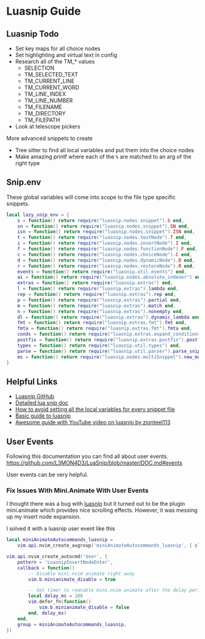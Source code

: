 # Luasnip Guide

## Luasnip Todo

- Set key maps for all choice nodes
- Set highlighting and virtual text in config
- Research all of the TM\_\* values
  - SELECTION
  - TM_SELECTED_TEXT
  - TM_CURRENT_LINE
  - TM_CURRENT_WORD
  - TM_LINE_INDEX
  - TM_LINE_NUMBER
  - TM_FILENAME
  - TM_DIRECTORY
  - TM_FILEPATH
- Look at telescope pickers

More advanced snippets to create

- Tree sitter to find all local variables and put them into the choice nodes
- Make amazing printf where each of the `%` are matched to an arg of the right type

## Snip.env

These global variables will come into scope to the file type specific snippets.

```lua
local lazy_snip_env = {
    s = function() return require("luasnip.nodes.snippet").S end,
    sn = function() return require("luasnip.nodes.snippet").SN end,
    isn = function() return require("luasnip.nodes.snippet").ISN end,
    t = function() return require("luasnip.nodes.textNode").T end,
    i = function() return require("luasnip.nodes.insertNode").I end,
    f = function() return require("luasnip.nodes.functionNode").F end,
    c = function() return require("luasnip.nodes.choiceNode").C end,
    d = function() return require("luasnip.nodes.dynamicNode").D end,
    r = function() return require("luasnip.nodes.restoreNode").R end,
    events = function() return require("luasnip.util.events") end,
    ai = function() return require("luasnip.nodes.absolute_indexer") end,
    extras = function() return require("luasnip.extras") end,
    l = function() return require("luasnip.extras").lambda end,
    rep = function() return require("luasnip.extras").rep end,
    p = function() return require("luasnip.extras").partial end,
    m = function() return require("luasnip.extras").match end,
    n = function() return require("luasnip.extras").nonempty end,
    dl = function() return require("luasnip.extras").dynamic_lambda end,
    fmt = function() return require("luasnip.extras.fmt").fmt end,
    fmta = function() return require("luasnip.extras.fmt").fmta end,
    conds = function() return require("luasnip.extras.expand_conditions") end,
    postfix = function() return require("luasnip.extras.postfix").postfix end,
    types = function() return require("luasnip.util.types") end,
    parse = function() return require("luasnip.util.parser").parse_snippet end,
    ms = function() return require("luasnip.nodes.multiSnippet").new_multisnippet end,
}
```

## Helpful Links

- [Luasnip GitHub](https://github.com/L3MON4D3/LuaSnip)
- [Detailed lua snip doc](https://github.com/L3MON4D3/LuaSnip/blob/master/DOC.md#lua)
- [How to avoid setting all the local variables for every snippet file](https://github.com/L3MON4D3/LuaSnip/blob/69cb81cf7490666890545fef905d31a414edc15b/lua/luasnip/config.lua#L82-L104)
- [Basic guide to luasnip](https://sbulav.github.io/vim/neovim-setting-up-luasnip/)
- [Awesome guide with YouTube video on luasnip by zionteel113](https://github.com/ziontee113/luasnip-tutorial)

## User Events

Following this documentation you can find all about user events.
<https://github.com/L3MON4D3/LuaSnip/blob/master/DOC.md#events>

User events can be very helpful.

### Fix Issues With Mini.Animate With User Events

I thought there was a bug with [luasnip](https://github.com/L3MON4D3/LuaSnip/issues/887)
but it turned out to be the plugin mini.animate which provides nice scrolling
effects. However, it was messing up my insert node expansion.

I solved it with a luasnip user event like this

```lua
local miniAnimateAutocommands_luasnip =
    vim.api.nvim_create_augroup('miniAnimateAutocommands_luasnip', { clear = true })

vim.api.nvim_create_autocmd('User', {
    pattern = 'LuasnipInsertNodeEnter',
    callback = function()
        -- Disable mini.nvim animate right away
        vim.b.minianimate_disable = true

        -- Set timer to reenable mini.nvim animate after the delay period
        local delay_ms = 100
        vim.defer_fn(function()
            vim.b.minianimate_disable = false
        end, delay_ms)
    end,
    group = miniAnimateAutocommands_luasnip,
})
```
